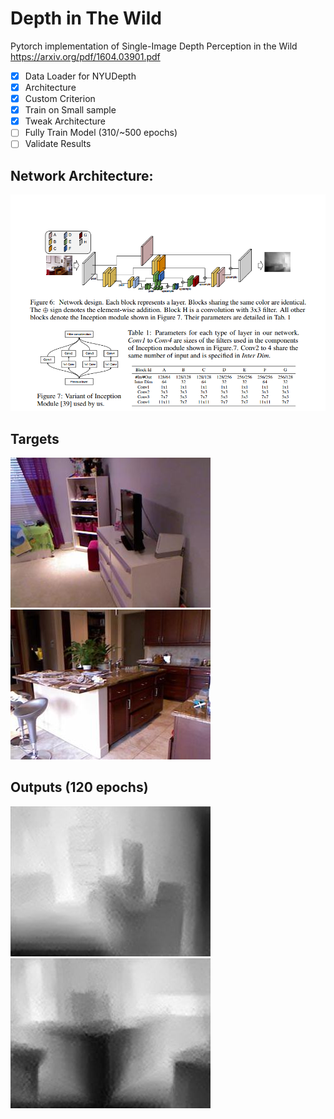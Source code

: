 # Depth in The Wild
Pytorch implementation of Single-Image Depth Perception in the Wild https://arxiv.org/pdf/1604.03901.pdf

- [x] Data Loader for NYUDepth
- [x] Architecture
- [x] Custom Criterion
- [x] Train on Small sample
- [x] Tweak Architecture
- [ ] Fully Train Model (310/~500 epochs)
- [ ] Validate Results

## Network Architecture: 
![Network Architecture](images/hourglass_network.png)

## Targets
![target1](images/sample_input.jpg)
![target2](images/sample_input2.jpg)

## Outputs (120 epochs)
![output1](images/sample_output1.jpg)
![output2](images/sample_output2.jpg)


